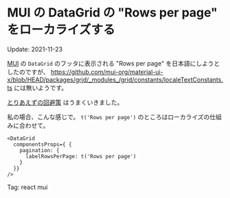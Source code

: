 MUI の DataGrid の "Rows per page" をローカライズする
======

Update: 2021-11-23

[MUI](https://mui.com/) の ``DataGrid`` のフッタに表示される "Rows per page" を日本語にしようとしたのですが、
<https://github.com/mui-org/material-ui-x/blob/HEAD/packages/grid/_modules_/grid/constants/localeTextConstants.ts>
には無いようです。

[とりあえずの回避策](https://github.com/mui-org/material-ui-x/issues/1854#issuecomment-856885588)
はうまくいきました。

私の場合、こんな感じで。
``t('Rows per page')`` のところはローカライズの仕組みに合わせて。

```
<DataGrid
  componentsProps={ {
    pagination: {
      labelRowsPerPage: t('Rows per page')
    }
  }}
/>
```

Tag: react mui
